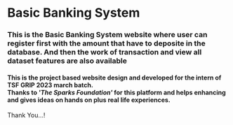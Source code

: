 <h1><b>Basic Banking System</b></h1>

<h3>This is the Basic Banking System website where user can register first with the amount that have to deposite in the database. And then the work of transaction and view all dataset features are also available
</h3>

<h4>This is the project based website design and developed for the intern of TSF GRIP 2023 march batch. <br> Thanks to <i>'The Sparks Foundation'</i> for this platform and helps enhancing and 
gives ideas on hands on plus real life experiences.</h4>

Thank You...!
